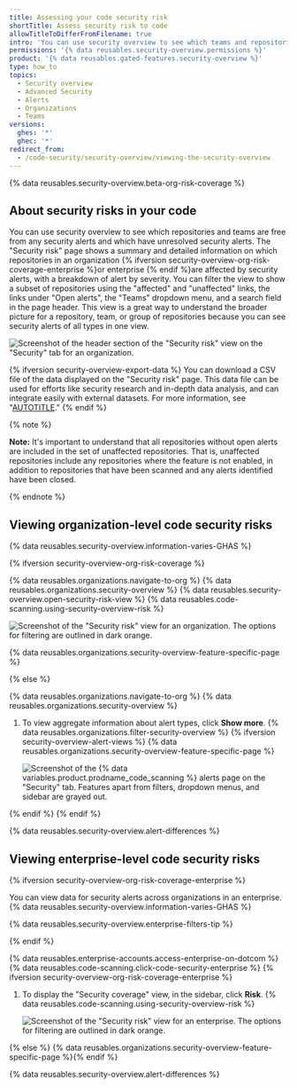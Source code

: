```yaml
---
title: Assessing your code security risk
shortTitle: Assess security risk to code
allowTitleToDifferFromFilename: true
intro: 'You can use security overview to see which teams and repositories are affected by security alerts, and identify repositories for urgent remedial action.'
permissions: '{% data reusables.security-overview.permissions %}'
product: '{% data reusables.gated-features.security-overview %}'
type: how_to
topics:
  - Security overview
  - Advanced Security
  - Alerts
  - Organizations
  - Teams
versions:
  ghes: '*'
  ghec: '*'
redirect_from:
  - /code-security/security-overview/viewing-the-security-overview
---
```


{% data reusables.security-overview.beta-org-risk-coverage %}

## About security risks in your code

You can use security overview to see which repositories and teams are free from any security alerts and which have unresolved security alerts. The "Security risk" page shows a summary and detailed information on which repositories in an organization {% ifversion security-overview-org-risk-coverage-enterprise %}or enterprise {% endif %}are affected by security alerts, with a breakdown of alert by severity. You can filter the view to show a subset of repositories using the "affected" and "unaffected" links, the links under "Open alerts", the "Teams" dropdown menu, and a search field in the page header. This view is a great way to understand the broader picture for a repository, team, or group of repositories because you can see security alerts of all types in one view.

![Screenshot of the header section of the "Security risk" view on the "Security" tab for an organization.](/assets/images/help/security-overview/security-risk-view-summary.png)

{% ifversion security-overview-export-data %}
You can download a CSV file of the data displayed on the "Security risk" page. This data file can be used for efforts like security research and in-depth data analysis, and can integrate easily with external datasets. For more information, see "[AUTOTITLE](/code-security/security-overview/exporting-data-from-security-overview)."
{% endif %}

{% note %}

**Note:** It's important to understand that all repositories without open alerts are included in the set of unaffected repositories. That is, unaffected repositories include any repositories where the feature is not enabled, in addition to repositories that have been scanned and any alerts identified have been closed.

{% endnote %}

## Viewing organization-level code security risks

{% data reusables.security-overview.information-varies-GHAS %}

{% ifversion security-overview-org-risk-coverage %}

{% data reusables.organizations.navigate-to-org %}
{% data reusables.organizations.security-overview %}
{% data reusables.security-overview.open-security-risk-view %}
{% data reusables.code-scanning.using-security-overview-risk %}

   ![Screenshot of the "Security risk" view for an organization. The options for filtering are outlined in dark orange.](/assets/images/help/security-overview/security-risk-view-highlights.png)

{% data reusables.organizations.security-overview-feature-specific-page %}

{% else %}

{% data reusables.organizations.navigate-to-org %}
{% data reusables.organizations.security-overview %}
1. To view aggregate information about alert types, click **Show more**.
{% data reusables.organizations.filter-security-overview %}
{% ifversion security-overview-alert-views %}
{% data reusables.organizations.security-overview-feature-specific-page %}

   ![Screenshot of the {% data variables.product.prodname_code_scanning %} alerts page on the "Security" tab. Features apart from filters, dropdown menus, and sidebar are grayed out.](/assets/images/help/security-overview/security-overview-code-scanning-alerts.png)

{% endif %}
{% endif %}

{% data reusables.security-overview.alert-differences %}

## Viewing enterprise-level code security risks

{% ifversion security-overview-org-risk-coverage-enterprise %}

You can view data for security alerts across organizations in an enterprise. {% data reusables.security-overview.information-varies-GHAS %}

{% data reusables.security-overview.enterprise-filters-tip %}

{% endif %}

{% data reusables.enterprise-accounts.access-enterprise-on-dotcom %}
{% data reusables.code-scanning.click-code-security-enterprise %}
{% ifversion security-overview-org-risk-coverage-enterprise %}
1. To display the "Security coverage" view, in the sidebar, click **Risk**.
{% data reusables.code-scanning.using-security-overview-risk %}

    ![Screenshot of the "Security risk" view for an enterprise. The options for filtering are outlined in dark orange.](/assets/images/help/security-overview/security-risk-view-highlights-enterprise.png)

{% else %}
{% data reusables.organizations.security-overview-feature-specific-page %}{% endif %}

{% data reusables.security-overview.alert-differences %}

